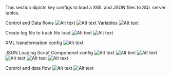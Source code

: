 This section dipicts key configs to load a XML and JSON files to SQL server tables.

Control and Data flows
![Alt text](XML_control_flow.png)
![Alt text](XML_dataflow.png)
Variables
![Alt text](variables.png)

Create log file to track file load
![Alt text](create_logFile.png)
![Alt text](insert_tablelog.png)

XML transformation config
![Alt text](XML_config.png)

JSON Loading
Script Componenet config
![Alt text](script_comp_config.png)
![Alt text](script_comp_adv_editor.png)
![Alt text](script_comp_adv_editor.png)
![Alt text](reference_web_extension.png)
![Alt text](prop_email_class.png)
![Alt text](script_comp_main_class.png)

Control and data flow
![Alt text](JSON_control_flow.png)
![Alt text](JSON_dataflow.png)
